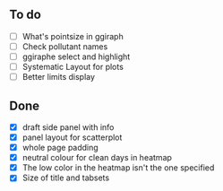 ## To do

- [ ] What's pointsize in ggiraph
- [ ] Check pollutant names
- [ ] ggiraphe select and highlight
- [ ] Systematic Layout for plots
- [ ] Better limits display

## Done

- [x] draft side panel with info
- [x] panel layout for scatterplot
- [x] whole page padding
- [x] neutral colour for clean days in heatmap
- [x] The low color in the heatmap isn't the one specified
- [x] Size of title and tabsets